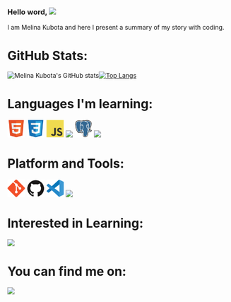 ### Hello word, <img src="https://media.giphy.com/media/hvRJCLFzcasrR4ia7z/giphy.gif" width="40px">
I am Melina Kubota and here I present a summary of my story with coding.

# GitHub Stats: 
![Melina Kubota's GitHub stats](https://github-readme-stats.vercel.app/api?username=melinaKubota&show_icons=true&theme=onedark)[![Top Langs](https://github-readme-stats.vercel.app/api/top-langs/?username=melinaKubota&langs_count=8&theme=onedark)](https://github.com/melinaKubota/github-readme-stats)



# Languages I'm learning:
<div align="left">
  <img src="https://raw.githubusercontent.com/devicons/devicon/master/icons/html5/html5-original.svg" width="40">
  <img src="https://raw.githubusercontent.com/devicons/devicon/master/icons/css3/css3-original.svg" width="40">
  <img src="https://raw.githubusercontent.com/devicons/devicon/master/icons/javascript/javascript-original.svg" width="40"> 
  <img src="https://cdn.icon-icons.com/icons2/1508/PNG/512/mysqlworkbench_103806.png" width="40">
  <img src="https://raw.githubusercontent.com/devicons/devicon/master/icons/postgresql/postgresql-original.svg" width="40">
  <img src="https://img.icons8.com/color/452/flutter.png" width="40"> 
</div>

# Platform and Tools:
<div align="left">
  <img src="https://raw.githubusercontent.com/devicons/devicon/master/icons/git/git-original.svg" width="40">
  <img src="https://raw.githubusercontent.com/devicons/devicon/master/icons/github/github-original.svg" width="40">
  <img src="https://raw.githubusercontent.com/devicons/devicon/master/icons/vscode/vscode-original.svg" width="40">
  <img src="https://upload.wikimedia.org/wikipedia/commons/thumb/e/e3/Android_Studio_Icon_%282014-2019%29.svg/1200px-Android_Studio_Icon_%282014-2019%29.svg.png" width="40">
</div>

# Interested in Learning:
  <img align="left" src="https://media.giphy.com/media/Y4bzv6DYbYzy8jDnoW/giphy.gif" width="40">
  <br>

# You can find me on:
  <a href="https://www.linkedin.com/in/melina-kubota-a083a0150/" target="_blank"><img src="https://img.shields.io/badge/-LinkedIn-%230077B5?style=for-the-badge&logo=linkedin&logoColor=white" target="_blank"></a> 
